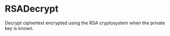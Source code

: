 RSADecrypt
==========

Decrypt ciphertext encrypted using the RSA cryptosystem when the private key is known.
